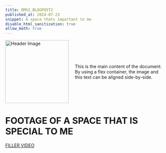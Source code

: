 ```yaml
---
title: DMS1_BLOGPOST2
published_at: 2024-07-23
snippet: A space thats important to me
disable_html_sanitization: true
allow_math: true 
---
```


<div style="display: flex; align-items: center;">
 <img src="https://www.pngall.com/wp-content/uploads/14/Y2k-Star-PNG-Photo.png" alt="Header Image" style="margin-right: 20px; width: 200px; height: auto;">
  <p>
    This is the main content of the document. By using a flex container, the image and this text can be aligned side-by-side.
  </p>
</div>
 
 # **FOOTAGE OF A SPACE THAT IS SPECIAL TO ME**

 [FILLER VIDEO](https://youtu.be/2e-xqMWT9GY?si=d6uS4KmfK5nJYlE4)
 